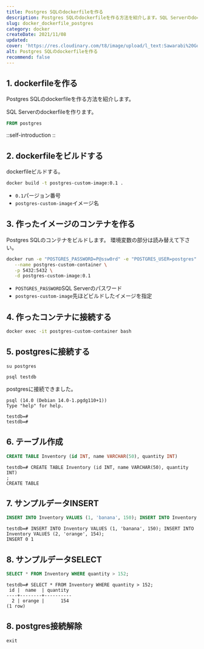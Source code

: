 ```yaml
---
title: Postgres SQLのdockerfileを作る
description: Postgres SQLのdockerfileを作る方法を紹介します。SQL Serverのdockerfileを作ります。dockerfileビルドする。Postgres SQLのコンテナをビルドします。環境変数の部分は読み替えて下さい。
slug: docker_dockerfile_postgres
category: docker
createDate: 2021/11/08
updated: 
cover: 'https://res.cloudinary.com/t8/image/upload/l_text:Sawarabi%20Gothic_100_bold:Postgres SQLのdockerfileを作る,co_rgb:fff,w_620,c_fit/v1712091289/ogp_image_zorhlz.png'
alt: Postgres SQLのdockerfileを作る
recommend: false
---
```

## 1. dockerfileを作る
Postgres SQLのdockerfileを作る方法を紹介します。


SQL Serverのdockerfileを作ります。
```dockerfile
FROM postgres
```

::self-introduction
::

## 2. dockerfileをビルドする
dockerfileビルドする。
```bash
docker build -t postgres-custom-image:0.1 .
```

* `0.1`パージョン番号
* `postgres-custom-image`イメージ名

## 3. 作ったイメージのコンテナを作る
Postgres SQLのコンテナをビルドします。
環境変数の部分は読み替えて下さい。

```bash
docker run -e "POSTGRES_PASSWORD=P@ssw0rd" -e "POSTGRES_USER=postgres" -e "POSTGRES_DB=testdb" \
   --name postgres-custom-container \
   -p 5432:5432 \
   -d postgres-custom-image:0.1
```

* `POSTGRES_PASSWORD`SQL Serverのパスワード
* `postgres-custom-image`先ほどビルドしたイメージを指定


## 4. 作ったコンテナに接続する

```bash
docker exec -it postgres-custom-container bash
```


## 5. postgresに接続する

```
su postgres
```

```
psql testdb
```

postgresに接続できました。
```
psql (14.0 (Debian 14.0-1.pgdg110+1))
Type "help" for help.

testdb=# 
testdb=# 
```

## 6. テーブル作成

```sql
CREATE TABLE Inventory (id INT, name VARCHAR(50), quantity INT)
```
```
testdb=# CREATE TABLE Inventory (id INT, name VARCHAR(50), quantity INT)
;
CREATE TABLE
```

## 7. サンプルデータINSERT
```sql
INSERT INTO Inventory VALUES (1, 'banana', 150); INSERT INTO Inventory VALUES (2, 'orange', 154);
```

```
testdb=# INSERT INTO Inventory VALUES (1, 'banana', 150); INSERT INTO Inventory VALUES (2, 'orange', 154);
INSERT 0 1
```

## 8. サンプルデータSELECT
```sql
SELECT * FROM Inventory WHERE quantity > 152;
```


```
testdb=# SELECT * FROM Inventory WHERE quantity > 152;
 id |  name  | quantity 
----+--------+----------
  2 | orange |      154
(1 row)

```
## 8. postgres接続解除
```
exit
```